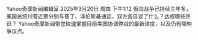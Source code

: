 Yahoo奇摩新闻编辑室
2025年3月20日 周四 下午1:12
俄乌战争已持续三年多，美国总统川普近期分别与普丁、泽伦斯基通话，双方各自谈了什么？达成哪些共识？ Yahoo奇摩新闻带您快速掌握目前美国协调停战的最新进度，以及仍有哪些争议点。